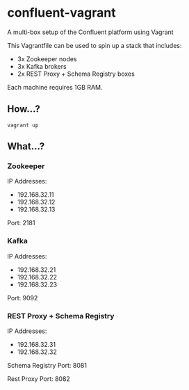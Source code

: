 # confluent-vagrant
A multi-box setup of the Confluent platform using Vagrant

This Vagrantfile can be used to spin up a stack that includes:

* 3x Zookeeper nodes
* 3x Kafka brokers
* 2x REST Proxy + Schema Registry boxes

Each machine requires 1GB RAM.

## How...?

    vagrant up

## What...?

### Zookeeper

IP Addresses:

* 192.168.32.11
* 192.168.32.12
* 192.168.32.13

Port: 2181

### Kafka

IP Addresses:

* 192.168.32.21
* 192.168.32.22
* 192.168.32.23

Port: 9092

### REST Proxy + Schema Registry

IP Addresses:

* 192.168.32.31
* 192.168.32.32

Schema Registry Port: 8081

Rest Proxy Port: 8082
